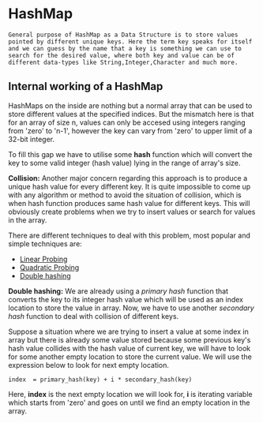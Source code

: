 # HashMap
`General purpose of HashMap as a Data Structure is to store values pointed by different unique keys. Here the term key speaks for itself and we can guess by the name that a key is something we can use to search for the desired value, where both key and value can be of different data-types like String,Integer,Character and much more.`

## Internal working of a HashMap
HashMaps on the inside are nothing but a normal array that can be used to store different values at the specified indices. But the mismatch here is that for an array of size n, values can only be accesed using integers ranging from 'zero' to 'n-1', however the key can vary from 'zero' to upper limit of a 32-bit integer.

To fill this gap we have to utilise some **hash** function which will convert the key to some valid integer (hash value) lying in the range of array's size.

**Collision:** Another major concern regarding this approach is to produce a unique hash value for every different key. It is quite impossible to come up with any algorithm or method to avoid the situation of collision, which is when hash function produces same hash value for different keys. This will obviously create problems when we try to insert values or search for values in the array.

There are different techniques to deal with this problem, most popular and simple techniques are:
* [Linear Probing](https://en.wikipedia.org/wiki/Linear_probing#:~:text=Linear%20probing%20is%20a%20scheme,by%20Gene%20Amdahl%2C%20Elaine%20M.)
* [Quadratic Probing](https://en.wikipedia.org/wiki/Quadratic_probing)
* [Double hashing](https://en.wikipedia.org/wiki/Double_hashing#:~:text=Double%20hashing%20is%20a%20computer,data%20structure%20on%20a%20table%20.)

 
**Double hashing:** We are already using a *primary hash* function that converts the key to its integer hash value which will be used as an index location to store the value in array. Now, we have to use another *secondary hash* function to deal with collision of different keys.

Suppose a situation where we are trying to insert a value at some index in array but there is already some value stored because some previous key's hash value collides with the hash value of current key, we will have to look for some another empty location to store the current value. We will use the expression below to look for next empty location.

```
index  = primary_hash(key) + i * secondary_hash(key)
```
Here, **index** is the next empty location we will look for,  **i** is iterating variable which starts from 'zero' and goes on until we find an empty location in the array.